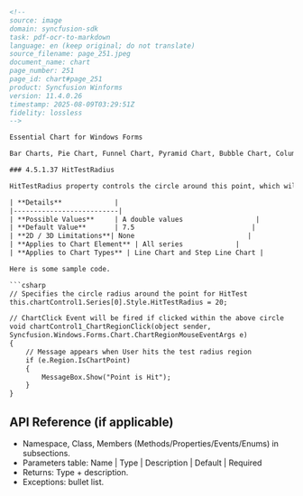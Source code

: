```html
<!-- 
source: image
domain: syncfusion-sdk
task: pdf-ocr-to-markdown
language: en (keep original; do not translate)
source_filename: page_251.jpeg
document_name: chart
page_number: 251
page_id: chart#page_251
product: Syncfusion Winforms
version: 11.4.0.26
timestamp: 2025-08-09T03:29:51Z
fidelity: lossless
-->

Essential Chart for Windows Forms

Bar Charts, Pie Chart, Funnel Chart, Pyramid Chart, Bubble Chart, Column Chart, Area Chart, Stacking Area Chart, Stacking Area100 Chart, Line Charts, Box and Whisker Chart, Gantt Chart, Tornado Chart, Polar And Radar Chart, Hi Lo Chart, Hi Lo Open Close Chart

### 4.5.1.37 HitTestRadius

HitTestRadius property controls the circle around this point, which will be considered within the bounds of this point for hit-testing purposes. The ChartRegion events such as ChartRegionClick, ChartRegionMouseDown, ChartRegionMouseHover, ChartRegionMouseLeave, ChartRegionMouseMove, and ChartRegionMouseEnter, are being affected by this property.

| **Details**             |
|--------------------------|
| **Possible Values**     | A double values                  |
| **Default Value**       | 7.5                             |
| **2D / 3D Limitations**| None                            |
| **Applies to Chart Element** | All series             |
| **Applies to Chart Types** | Line Chart and Step Line Chart |

Here is some sample code.

```csharp
// Specifies the circle radius around the point for HitTest
this.chartControl1.Series[0].Style.HitTestRadius = 20;

// ChartClick Event will be fired if clicked within the above circle
void chartControl1_ChartRegionClick(object sender,
Syncfusion.Windows.Forms.Chart.ChartRegionMouseEventArgs e)
{
    // Message appears when User hits the test radius region
    if (e.Region.IsChartPoint)
    {
        MessageBox.Show("Point is Hit");
    }
}
```

## API Reference (if applicable)
- Namespace, Class, Members (Methods/Properties/Events/Enums) in subsections.
- Parameters table: Name | Type | Description | Default | Required
- Returns: Type + description.
- Exceptions: bullet list.

<!-- tags: [WinForms, Chart, HitTestRadius] keywords: [HitTestRadius, ChartRegionClick, ChartRegionMouseEvents, LineChart, StepLineChart, HitTesting, SampleCode] -->
```